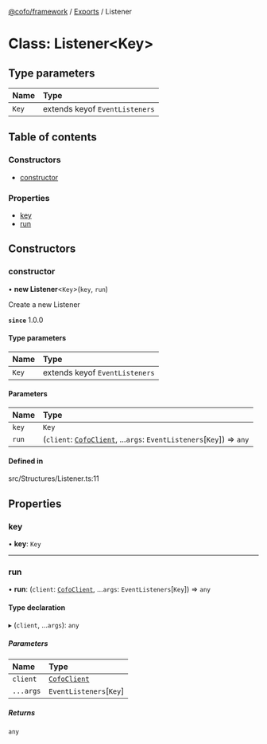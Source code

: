 [@cofo/framework](../README.md) / [Exports](../modules.md) / Listener

# Class: Listener<Key\>

## Type parameters

| Name | Type |
| :------ | :------ |
| `Key` | extends keyof `EventListeners` |

## Table of contents

### Constructors

- [constructor](Listener.md#constructor)

### Properties

- [key](Listener.md#key)
- [run](Listener.md#run)

## Constructors

### constructor

• **new Listener**<`Key`\>(`key`, `run`)

Create a new Listener

**`since`** 1.0.0

#### Type parameters

| Name | Type |
| :------ | :------ |
| `Key` | extends keyof `EventListeners` |

#### Parameters

| Name | Type |
| :------ | :------ |
| `key` | `Key` |
| `run` | (`client`: [`CofoClient`](CofoClient.md), ...`args`: `EventListeners`[`Key`]) => `any` |

#### Defined in

src/Structures/Listener.ts:11

## Properties

### key

• **key**: `Key`

___

### run

• **run**: (`client`: [`CofoClient`](CofoClient.md), ...`args`: `EventListeners`[`Key`]) => `any`

#### Type declaration

▸ (`client`, ...`args`): `any`

##### Parameters

| Name | Type |
| :------ | :------ |
| `client` | [`CofoClient`](CofoClient.md) |
| `...args` | `EventListeners`[`Key`] |

##### Returns

`any`
